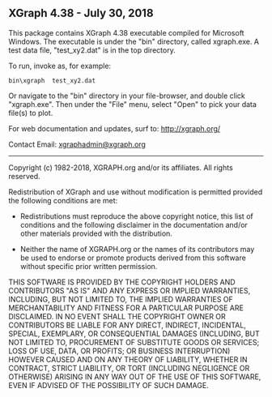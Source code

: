 XGraph 4.38 - July 30, 2018
-----------

This package contains XGraph 4.38 executable compiled for Microsoft Windows.
The executable is under the "bin" directory, called xgraph.exe.
A test data file, "test_xy2.dat" is in the top directory.

To run, invoke as, for example:

	bin\xgraph  test_xy2.dat

Or navigate to the "bin" directory in your file-browser, and double click
"xgraph.exe".  Then under the "File" menu, select "Open" to pick your
data file(s) to plot.

For web documentation and updates, surf to:   http://xgraph.org/

Contact Email:   xgraphadmin@xgraph.org 

----------------------------------------------------------------------------

Copyright (c) 1982-2018, XGRAPH.org and/or its affiliates. All rights reserved.
 
Redistribution of XGraph and use without modification is permitted provided the 
following conditions are met:

  - Redistributions must reproduce the above copyright notice, this list of
    conditions and the following disclaimer in the documentation and/or other
    materials provided with the distribution.

  - Neither the name of XGRAPH.org or the names of its contributors may be
    used to endorse or promote products derived from this software without
    specific prior written permission.

THIS SOFTWARE IS PROVIDED BY THE COPYRIGHT HOLDERS AND CONTRIBUTORS "AS
IS" AND ANY EXPRESS OR IMPLIED WARRANTIES, INCLUDING, BUT NOT LIMITED TO,
THE IMPLIED WARRANTIES OF MERCHANTABILITY AND FITNESS FOR A PARTICULAR
PURPOSE ARE DISCLAIMED.  IN NO EVENT SHALL THE COPYRIGHT OWNER OR
CONTRIBUTORS BE LIABLE FOR ANY DIRECT, INDIRECT, INCIDENTAL, SPECIAL,
EXEMPLARY, OR CONSEQUENTIAL DAMAGES (INCLUDING, BUT NOT LIMITED TO,
PROCUREMENT OF SUBSTITUTE GOODS OR SERVICES; LOSS OF USE, DATA, OR
PROFITS; OR BUSINESS INTERRUPTION) HOWEVER CAUSED AND ON ANY THEORY OF
LIABILITY, WHETHER IN CONTRACT, STRICT LIABILITY, OR TORT (INCLUDING
NEGLIGENCE OR OTHERWISE) ARISING IN ANY WAY OUT OF THE USE OF THIS
SOFTWARE, EVEN IF ADVISED OF THE POSSIBILITY OF SUCH DAMAGE.

